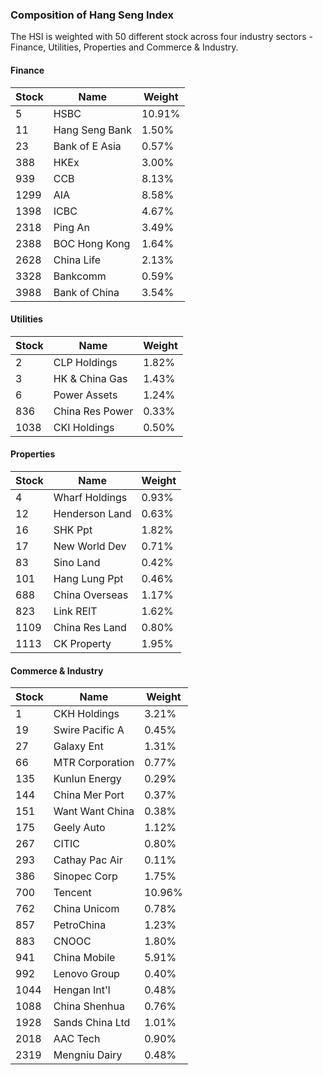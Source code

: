 ### Composition of Hang Seng Index

The HSI is weighted with 50 different stock across four industry sectors - Finance, Utilities, Properties and Commerce & Industry.

#### Finance

| Stock | Name | Weight |
|-------|------|--------|
| 5     | HSBC | 10.91% |
| 11    | Hang Seng Bank | 1.50% |
| 23    | Bank of E Asia | 0.57% |
| 388   | HKEx | 3.00%|
| 939   | CCB | 8.13% |
| 1299  | AIA | 8.58% |
| 1398  | ICBC | 4.67% |
| 2318  | Ping An | 3.49% |
| 2388  | BOC Hong Kong | 1.64% |
| 2628  | China Life | 2.13% |
| 3328  | Bankcomm | 0.59% |
| 3988  | Bank of China | 3.54% |

#### Utilities

| Stock | Name | Weight |
|-------|------|--------|
| 2     | CLP Holdings | 1.82% |
| 3     | HK & China Gas | 1.43% |
| 6     | Power Assets | 1.24% |
| 836   | China Res Power | 0.33% |
| 1038  | CKI Holdings | 0.50% |


#### Properties

| Stock | Name | Weight |
|-------|------|--------|
| 4     | Wharf Holdings | 0.93% |
| 12    | Henderson Land | 0.63% |
| 16    | SHK Ppt | 1.82% |
| 17    | New World Dev | 0.71% |
| 83    | Sino Land | 0.42% |
| 101   | Hang Lung Ppt | 0.46% |
| 688   | China Overseas | 1.17% |
| 823   | Link REIT | 1.62% |
| 1109  | China Res Land | 0.80% |
| 1113  | CK Property | 1.95% |

#### Commerce & Industry

| Stock | Name | Weight |
|-------|------|--------|
| 1     | CKH Holdings | 3.21% |
| 19    | Swire Pacific A | 0.45% |
| 27    | Galaxy Ent | 1.31% |
| 66    | MTR Corporation | 0.77% |
| 135   | Kunlun Energy | 0.29% |
| 144   | China Mer Port | 0.37% |
| 151   | Want Want China | 0.38% |
| 175   | Geely Auto | 1.12% |
| 267   | CITIC | 0.80% |
| 293   | Cathay Pac Air | 0.11% |
| 386   | Sinopec Corp | 1.75% |
| 700   | Tencent | 10.96% |
| 762   | China Unicom | 0.78% |
| 857   | PetroChina | 1.23% |
| 883   | CNOOC | 1.80% |
| 941   | China Mobile | 5.91% |
| 992   | Lenovo Group | 0.40% |
| 1044  | Hengan Int'l | 0.48% |
| 1088  | China Shenhua | 0.76% |
| 1928  | Sands China Ltd | 1.01% |
| 2018  | AAC Tech | 0.90% |
| 2319  | Mengniu Dairy | 0.48% |
